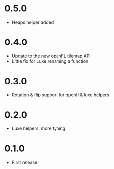 # 0.5.0
* Heaps helper added

# 0.4.0
* Update to the new openFL tilemap API
* Little fix for Luxe renaming a function

# 0.3.0
* Rotation & flip support for openfl & luxe helpers

# 0.2.0
* Luxe helpers, more typing

# 0.1.0
* First release